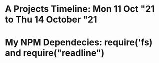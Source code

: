 # A Projects Timeline: Mon 11 Oct "21 to Thu 14 October "21
# My NPM Dependecies: require('fs) and require("readline")
